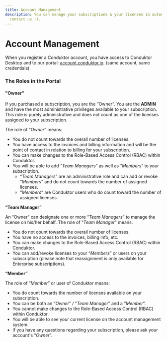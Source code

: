 ```yaml
---
title: Account Management
description: You can manage your subscriptions & your licenses in autonomy. No need to
  contact us :).
---
```


# Account Management

When you register a Conduktor account, you have access to Conduktor Desktop and to our portal: [account.conduktor.io](https://account.conduktor.io/). (same account, same credentials)

### The Roles in the Portal

#### "Owner"

If you purchased a subscription, you are the “Owner”. You are the **ADMIN** and have the most administrative privileges available to your subscription. This role is purely administrative and does not count as one of the licenses assigned to your subscription.

The role of “_Owner_” means:&#x20;

- You do not count towards the overall number of licenses.&#x20;
- You have access to the invoices and billing information and will be the point of contact in relation to billing for your subscription.&#x20;
- You can make changes to the Role-Based Access Control (RBAC) within Conduktor.&#x20;
- You will be able to add “_Team Managers_” as well as “_Members_” to your subscription.&#x20;
  - “_Team Managers_” are an administrative role and can add or revoke “_Members_” and do not count towards the number of assigned licenses.
  - “_Members_” are Conduktor users who do count toward the number of assigned licenses.

**“Team Manager”**

An “Owner” can designate one or more “_Team Managers_” to manage the license on his/her behalf. The role of “_Team Manager_” means:&#x20;

- You do not count towards the overall number of licenses.&#x20;
- You have no access to the invoices, billing info, etc.&#x20;
- You can make changes to the Role-Based Access Control (RBAC) within Conduktor.&#x20;
- You can add/revoke licenses to your “_Members_” or users on your subscription (please note that reassignment is only available for Enterprise subscriptions).

**“Member”**

The role of “_Member_” or user of Conduktor means:

- You do count towards the number of licenses available on your subscription.
- You can be both an “_Owner_” / ”_Team Manager_” and a ”_Member_”.
- You cannot make changes to the Role-Based Access Control (RBAC) within Conduktor.&#x20;
- You will be able to see your current license on the account management system.&#x20;
- If you have any questions regarding your subscription, please ask your account's “_Owner_”.
